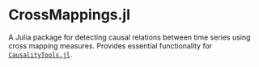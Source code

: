 # CrossMappings.jl

A Julia package for detecting causal relations between time series using cross mapping measures. Provides essential functionality for [`CausalityTools.jl`](https://github.com/kahaaga/CausalityTools.jl).

